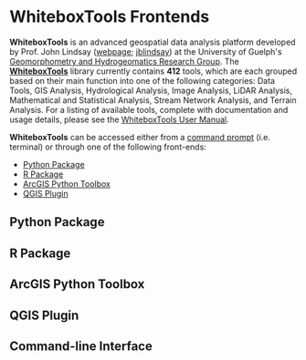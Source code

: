 # WhiteboxTools Frontends

**WhiteboxTools** is an advanced geospatial data analysis platform developed by Prof. John Lindsay ([webpage](https://jblindsay.github.io/ghrg/index.html); [jblindsay](https://github.com/jblindsay)) at the University of Guelph's [Geomorphometry and Hydrogeomatics Research Group](https://jblindsay.github.io/ghrg/index.html). The **[WhiteboxTools](https://github.com/jblindsay/whitebox-tools)** library currently contains **412** tools, which are each grouped based on their main function into one of the following categories: Data Tools, GIS Analysis, Hydrological Analysis, Image Analysis, LiDAR Analysis, Mathematical and Statistical Analysis, Stream Network Analysis, and Terrain Analysis. For a listing of available tools, complete with documentation and usage details, please see the [WhiteboxTools User Manual](https://jblindsay.github.io/wbt_book/available_tools/index.html).

**WhiteboxTools** can be accessed either from a [command prompt](#cmd) (i.e. terminal) or through one of the following front-ends:

* [Python Package](#python)
* [R Package](#r)
* [ArcGIS Python Toolbox](#arcgis)
* [QGIS Plugin](#QGIS)

## Python Package <a class='anchor' id='python'></a>


## R Package <a class='anchor' id='r'></a>

## ArcGIS Python Toolbox<a class='anchor' id='arcgis'></a>

## QGIS Plugin <a class='anchor' id='qgis'></a>

## Command-line Interface <a class='anchor' id='cmd'></a>
